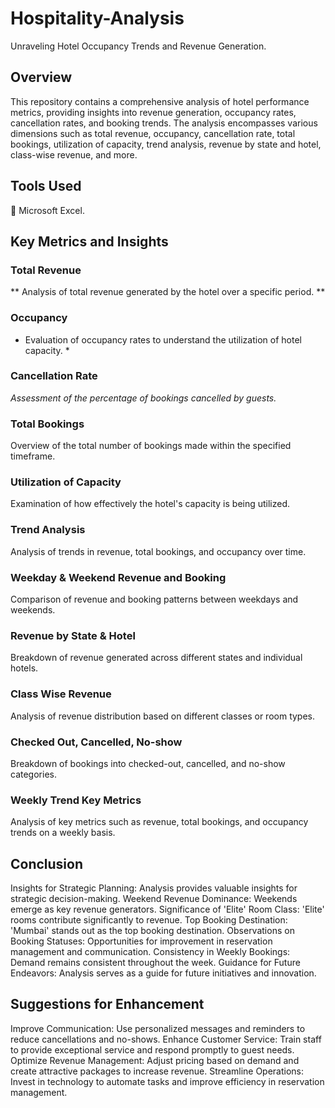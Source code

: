 # Hospitality-Analysis

Unraveling Hotel Occupancy Trends and Revenue Generation.

## Overview
This repository contains a comprehensive analysis of hotel performance metrics, providing insights into revenue generation, occupancy rates, cancellation rates, and booking trends. The analysis encompasses various dimensions such as total revenue, occupancy, cancellation rate, total bookings, utilization of capacity, trend analysis, revenue by state and hotel, class-wise revenue, and more.

## Tools Used
🔧 Microsoft Excel.

## Key Metrics and Insights
### Total Revenue
** Analysis of total revenue generated by the hotel over a specific period. **
### Occupancy
* Evaluation of occupancy rates to understand the utilization of hotel capacity. *
### Cancellation Rate
*Assessment of the percentage of bookings cancelled by guests.*
### Total Bookings
Overview of the total number of bookings made within the specified timeframe.
### Utilization of Capacity
Examination of how effectively the hotel's capacity is being utilized.
### Trend Analysis
Analysis of trends in revenue, total bookings, and occupancy over time.
### Weekday & Weekend Revenue and Booking
Comparison of revenue and booking patterns between weekdays and weekends.
### Revenue by State & Hotel
Breakdown of revenue generated across different states and individual hotels.
### Class Wise Revenue
Analysis of revenue distribution based on different classes or room types.
### Checked Out, Cancelled, No-show
Breakdown of bookings into checked-out, cancelled, and no-show categories.

### Weekly Trend Key Metrics
Analysis of key metrics such as revenue, total bookings, and occupancy trends on a weekly basis.

## Conclusion
Insights for Strategic Planning: Analysis provides valuable insights for strategic decision-making.
Weekend Revenue Dominance: Weekends emerge as key revenue generators.
Significance of 'Elite' Room Class: 'Elite' rooms contribute significantly to revenue.
Top Booking Destination: 'Mumbai' stands out as the top booking destination.
Observations on Booking Statuses: Opportunities for improvement in reservation management and communication.
Consistency in Weekly Bookings: Demand remains consistent throughout the week.
Guidance for Future Endeavors: Analysis serves as a guide for future initiatives and innovation.

## Suggestions for Enhancement
Improve Communication: Use personalized messages and reminders to reduce cancellations and no-shows.
Enhance Customer Service: Train staff to provide exceptional service and respond promptly to guest needs.
Optimize Revenue Management: Adjust pricing based on demand and create attractive packages to increase revenue.
Streamline Operations: Invest in technology to automate tasks and improve efficiency in reservation management.
